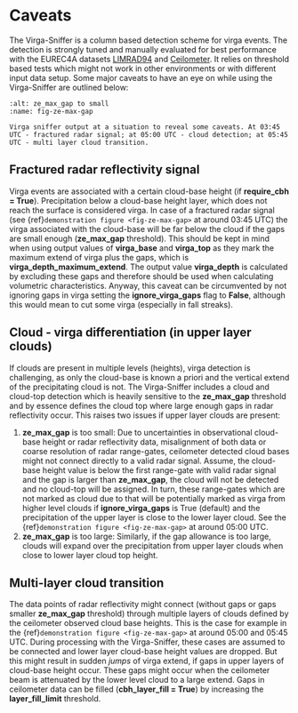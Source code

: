 # Caveats
The Virga-Sniffer is a column based detection scheme for virga events. The detection is strongly tuned and manually evaluated for best performance with the EUREC4A datasets 
[LIMRAD94](https://www.doi.org/10.25326/164) and [Ceilometer](https://www.doi.org/10.25326/53).
It relies on threshold based tests which might not work in other environments or with different input data setup. Some major caveats to have an eye on while using the Virga-Sniffer are outlined below:

```{figure} ../docs/images/vs_demonstration_maxgap_multilayer.jpg
:alt: ze_max_gap to small
:name: fig-ze-max-gap

Virga sniffer output at a situation to reveal some caveats. At 03:45 UTC - fractured radar signal; at 05:00 UTC - cloud detection; at 05:45 UTC - multi layer cloud transition.
```

## Fractured radar reflectivity signal
Virga events are associated with a certain cloud-base height (if **require_cbh = True**). Precipitation below a cloud-base height layer, which does not reach the surface is considered virga. In case 
of a fractured radar signal (see {ref}`demonstration figure <fig-ze-max-gap>` at around 03:45 UTC) the virga associated with the cloud-base will be far below the cloud if the gaps are small enough 
(**ze_max_gap** threshold). This should be kept in mind when using output values of **virga_base** and **virga_top** as they mark the maximum extend of virga plus the gaps, which is 
**virga_depth_maximum_extend**. The output value **virga_depth** is calculated by excluding these gaps and therefore should be used when calculating volumetric characteristics. Anyway, this caveat 
can be circumvented by not ignoring gaps in virga setting the **ignore_virga_gaps** flag to **False**, although this would mean to cut some virga (especially in fall streaks). 

## Cloud - virga differentiation (in upper layer clouds)
If clouds are present in multiple levels (heights), virga detection is challenging, as only the cloud-base is known a priori and the vertical extend of the precipitating cloud is not. The Virga-Sniffer 
includes a cloud and cloud-top detection which is heavily sensitive to the **ze_max_gap** threshold and by essence defines the cloud top where large enough gaps in radar reflectivity occur. This raises two 
issues if upper layer clouds are present:
 1. **ze_max_gap** is too small: Due to uncertainties in observational cloud-base height or radar reflectivity data, misalignment of both data or coarse resolution of radar range-gates, 
    ceilometer detected cloud bases might not connect directly to a valid radar signal. Assume, the cloud-base height value is below the first range-gate with valid radar signal and the gap is 
    larger than **ze_max_gap**, the cloud will not be detected and no cloud-top will be assigned. In turn, these range-gates which are not marked as cloud due to that will be potentially marked as 
    virga from higher level clouds if **ignore_virga_gaps** is True (default) and the precipitation of the upper layer is close to the lower layer cloud. See the {ref}`demonstration figure <fig-ze-max-gap>` at 
    around 05:00 UTC. 
 2. **ze_max_gap** is too large: Similarly, if the gap allowance is too large, clouds will expand over the precipitation from upper layer clouds when close to lower layer cloud top height. 

## Multi-layer cloud transition
The data points of radar reflectivity might connect (without gaps or gaps smaller **ze_max_gap** threshold) through multiple layers of clouds defined by the ceilometer observed cloud base heights. 
This is the case for example in  the {ref}`demonstration figure <fig-ze-max-gap>` at around 05:00 and 05:45 UTC. During processing with the Virga-Sniffer, these cases are assumed to be connected and lower 
layer cloud-base height values are dropped. But this might result in sudden *jumps* of virga extend, if gaps in upper layers of cloud-base height occur. These gaps might occur when the ceilometer 
beam is attenuated by the lower level cloud to a large extend. Gaps in ceilometer data can be filled (**cbh_layer_fill = True**) by increasing the **layer_fill_limit** threshold.
